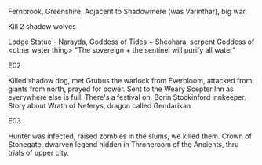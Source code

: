 Fernbrook, Greenshire. Adjacent to Shadowmere (was Varinthar), big war.

Kill 2 shadow wolves

Lodge
Statue - Narayda, Goddess of Tides + Sheohara, serpent Goddess of \<other water thing>
"The sovereign + the sentinel will purify all water"


E02

Killed shadow dog, met Grubus the warlock from Everbloom, attacked from giants from north, prayed for power.
Sent to the Weary Scepter Inn as everywhere else is full. There's a festival on. Borin Stockinford innkeeper.
Story about Wrath of Neferys, dragon called Gendarikan


E03

Hunter was infected, raised zombies in the slums, we killed them.
Crown of Stonegate, dwarven legend hidden in Throneroom of the Ancients, thru trials of upper city.